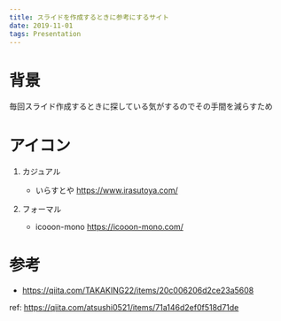 ```yaml
---
title: スライドを作成するときに参考にするサイト
date: 2019-11-01
tags: Presentation
---
```


# 背景
毎回スライド作成するときに探している気がするのでその手間を減らすため

# アイコン
1. カジュアル
   * いらすとや https://www.irasutoya.com/

2. フォーマル
   * icooon-mono https://icooon-mono.com/

# 参考
* https://qiita.com/TAKAKING22/items/20c006206d2ce23a5608

ref: https://qiita.com/atsushi0521/items/71a146d2ef0f518d71de